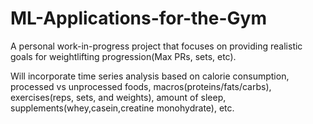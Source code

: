 # ML-Applications-for-the-Gym
A personal work-in-progress project that focuses on providing realistic goals for weightlifting progression(Max PRs, sets, etc).

Will incorporate time series analysis based on calorie consumption, processed vs unprocessed foods, macros(proteins/fats/carbs), exercises(reps, sets, and weights), amount of sleep, supplements(whey,casein,creatine monohydrate), etc.
